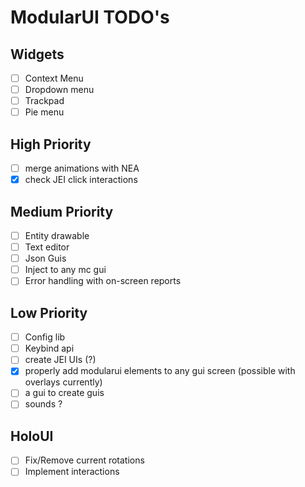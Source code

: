# ModularUI TODO's

## Widgets

* [ ]  Context Menu
* [ ]  Dropdown menu
* [ ]  Trackpad
* [ ]  Pie menu

## High Priority

- [ ]  merge animations with NEA
- [x]  check JEI click interactions

## Medium Priority

- [ ]  Entity drawable
- [ ]  Text editor
- [ ]  Json Guis
- [ ]  Inject to any mc gui
- [ ]  Error handling with on-screen reports

## Low Priority

- [ ]  Config lib
- [ ]  Keybind api
- [ ]  create JEI UIs (?)
- [x]  properly add modularui elements to any gui screen (possible with overlays currently)
- [ ]  a gui to create guis
- [ ]  sounds ?

## HoloUI
- [ ] Fix/Remove current rotations
- [ ] Implement interactions

